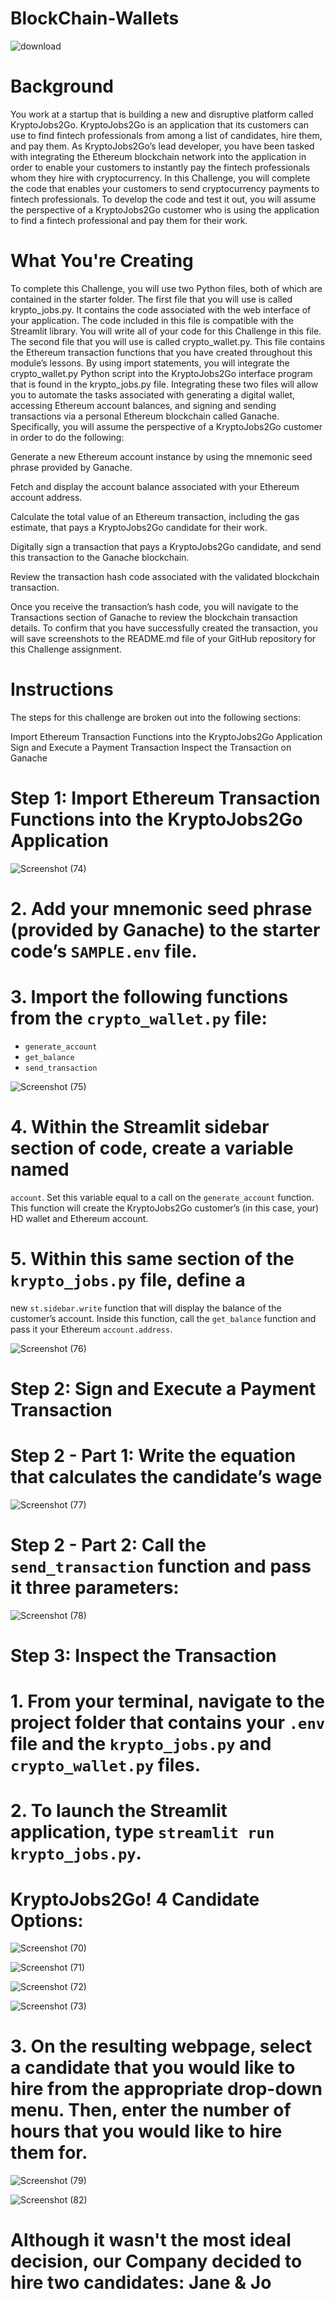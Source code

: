 # BlockChain-Wallets

![download](https://github.com/shahp630/BlockChain-Wallets/assets/133065460/6a9f93a0-1e06-4e2a-a138-36d5c4b7cdb5)

# Background

You work at a startup that is building a new and disruptive platform called KryptoJobs2Go. KryptoJobs2Go is an application that its customers can use to find fintech professionals from among a list of candidates, hire them, and pay them. As KryptoJobs2Go’s lead developer, you have been tasked with integrating the Ethereum blockchain network into the application in order to enable your customers to instantly pay the fintech professionals whom they hire with cryptocurrency.
In this Challenge, you will complete the code that enables your customers to send cryptocurrency payments to fintech professionals. To develop the code and test it out, you will assume the perspective of a KryptoJobs2Go customer who is using the application to find a fintech professional and pay them for their work.

# What You're Creating

To complete this Challenge, you will use two Python files, both of which are contained in the starter folder.
The first file that you will use is called krypto_jobs.py. It contains the code associated with the web interface of your application. The code included in this file is compatible with the Streamlit library. You will write all of your code for this Challenge in this file.
The second file that you will use is called crypto_wallet.py. This file contains the Ethereum transaction functions that you have created throughout this module’s lessons. By using import statements, you will integrate the crypto_wallet.py Python script into the KryptoJobs2Go interface program that is found in the krypto_jobs.py file.
Integrating these two files will allow you to automate the tasks associated with generating a digital wallet, accessing Ethereum account balances, and signing and sending transactions via a personal Ethereum blockchain called Ganache.
Specifically, you will assume the perspective of a KryptoJobs2Go customer in order to do the following:


Generate a new Ethereum account instance by using the mnemonic seed phrase provided by Ganache.


Fetch and display the account balance associated with your Ethereum account address.


Calculate the total value of an Ethereum transaction, including the gas estimate, that pays a KryptoJobs2Go candidate for their work.


Digitally sign a transaction that pays a KryptoJobs2Go candidate, and send this transaction to the Ganache blockchain.


Review the transaction hash code associated with the validated blockchain transaction.


Once you receive the transaction’s hash code, you will navigate to the Transactions section of Ganache to review the blockchain transaction details. To confirm that you have successfully created the transaction, you will save screenshots to the README.md file of your GitHub repository for this Challenge assignment.

# Instructions
The steps for this challenge are broken out into the following sections:

Import Ethereum Transaction Functions into the KryptoJobs2Go Application
Sign and Execute a Payment Transaction
Inspect the Transaction on Ganache

# Step 1: Import Ethereum Transaction Functions into the KryptoJobs2Go Application

![Screenshot (74)](https://github.com/shahp630/BlockChain-Wallets/assets/133065460/9dd10fa8-89ce-4e30-8116-a65ebde00184)

# 2. Add your mnemonic seed phrase (provided by Ganache) to the starter code’s `SAMPLE.env` file.

# 3. Import the following functions from the `crypto_wallet.py` file:
* `generate_account`
* `get_balance`
* `send_transaction`

![Screenshot (75)](https://github.com/shahp630/BlockChain-Wallets/assets/133065460/f289b080-a596-468d-bf8d-709325c8328c)

# 4. Within the Streamlit sidebar section of code, create a variable named
`account`. Set this variable equal to a call on the `generate_account`
function. This function will create the KryptoJobs2Go customer’s (in this
case, your) HD wallet and Ethereum account.

# 5. Within this same section of the `krypto_jobs.py` file, define a
new `st.sidebar.write` function that will display the balance of the
customer’s account. Inside this function, call the `get_balance` function
and pass it your Ethereum `account.address`.

![Screenshot (76)](https://github.com/shahp630/BlockChain-Wallets/assets/133065460/accb027c-9480-4a9d-9e60-e132d3a065d9)

# Step 2: Sign and Execute a Payment Transaction

# Step 2 - Part 1: Write the equation that calculates the candidate’s wage

![Screenshot (77)](https://github.com/shahp630/BlockChain-Wallets/assets/133065460/9bf123c2-9942-4664-9ea8-91c2dc765927)

# Step 2 - Part 2: Call the `send_transaction` function and pass it three parameters:

![Screenshot (78)](https://github.com/shahp630/BlockChain-Wallets/assets/133065460/b47c2695-0331-4ed1-904e-f3a13018ae03)

# Step 3: Inspect the Transaction

# 1. From your terminal, navigate to the project folder that contains your `.env` file and the `krypto_jobs.py` and `crypto_wallet.py` files.

# 2. To launch the Streamlit application, type `streamlit run krypto_jobs.py`.

# KryptoJobs2Go! 4 Candidate Options: 

![Screenshot (70)](https://github.com/shahp630/BlockChain-Wallets/assets/133065460/5677c586-fe86-4179-a6f3-360987ae5fcf)

![Screenshot (71)](https://github.com/shahp630/BlockChain-Wallets/assets/133065460/06a27abf-8b7c-4649-8c31-097f4fca572f)

![Screenshot (72)](https://github.com/shahp630/BlockChain-Wallets/assets/133065460/246bc74b-d19f-415b-bd76-62425d3fd167)

![Screenshot (73)](https://github.com/shahp630/BlockChain-Wallets/assets/133065460/e0492bb2-2ff3-467a-b39c-2e77df26c5ac)


# 3. On the resulting webpage, select a candidate that you would like to hire from the appropriate drop-down menu. Then, enter the number of hours that you would like to hire them for.

![Screenshot (79)](https://github.com/shahp630/BlockChain-Wallets/assets/133065460/c95802c7-3ed5-4d70-ac11-7708012338ea)

![Screenshot (82)](https://github.com/shahp630/BlockChain-Wallets/assets/133065460/2d9408a7-ee39-44fb-9eda-39c57fa0d486)

# Although it wasn't the most ideal decision, our Company decided to hire two candidates: Jane & Jo












